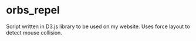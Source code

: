 # orbs_repel
Script written in D3.js library to be used on my website. Uses force layout to detect mouse collision.
